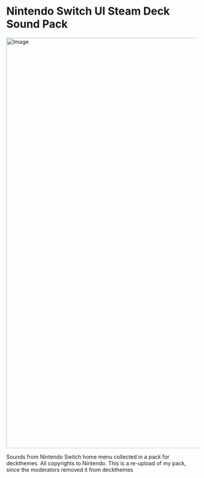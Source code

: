 # Nintendo Switch UI Steam Deck Sound Pack
<img width="1080" height="1080" alt="Image" src="https://github.com/user-attachments/assets/a7d5491c-5dd8-41d1-8274-2ba9236c00d6" />

Sounds from Nintendo Switch home menu collected in a pack for deckthemes. All copyrights to Nintendo. This is a re-upload of my pack, since the moderators removed it from deckthemes
